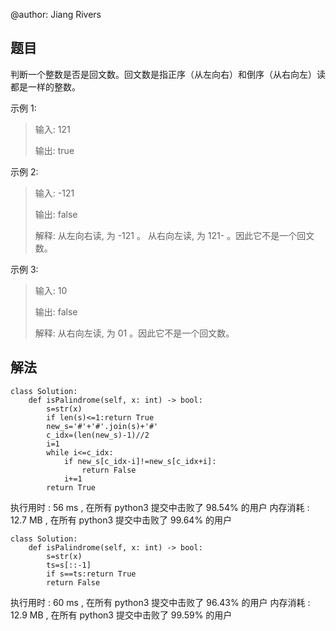 @author: Jiang Rivers
## 题目
判断一个整数是否是回文数。回文数是指正序（从左向右）和倒序（从右向左）读都是一样的整数。

示例 1:
> 输入: 121
>
> 输出: true

示例 2:
> 输入: -121
>
> 输出: false
>
> 解释: 从左向右读, 为 -121 。 从右向左读, 为 121- 。因此它不是一个回文数。

示例 3:
> 输入: 10
>
> 输出: false
>
> 解释: 从右向左读, 为 01 。因此它不是一个回文数。

## 解法

    class Solution:
        def isPalindrome(self, x: int) -> bool:
            s=str(x)
            if len(s)<=1:return True
            new_s='#'+'#'.join(s)+'#'
            c_idx=(len(new_s)-1)//2
            i=1
            while i<=c_idx:
                if new_s[c_idx-i]!=new_s[c_idx+i]:
                    return False
                i+=1
            return True
        
        
        
执行用时 :
56 ms
, 在所有 python3 提交中击败了
98.54%
的用户
内存消耗 :
12.7 MB
, 在所有 python3 提交中击败了
99.64%
的用户
 

    class Solution:
        def isPalindrome(self, x: int) -> bool:
            s=str(x)
            ts=s[::-1]
            if s==ts:return True
            return False
        
执行用时 :
60 ms
, 在所有 python3 提交中击败了
96.43%
的用户
内存消耗 :
12.9 MB
, 在所有 python3 提交中击败了
99.59%
的用户